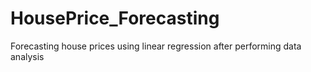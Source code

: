 # HousePrice_Forecasting
Forecasting house prices using linear regression after performing data analysis
